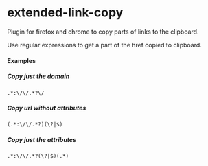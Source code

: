# extended-link-copy
Plugin for firefox and chrome to copy parts of links to the clipboard.

Use regular expressions to get a part of the href copied to clipboard.

#### Examples

##### Copy just the domain
```.*:\/\/.*?\/```

##### Copy url without attributes
```(.*:\/\/.*?)(\?|$)```

##### Copy just the attributes
```.*:\/\/.*?(\?|$)(.*)```

